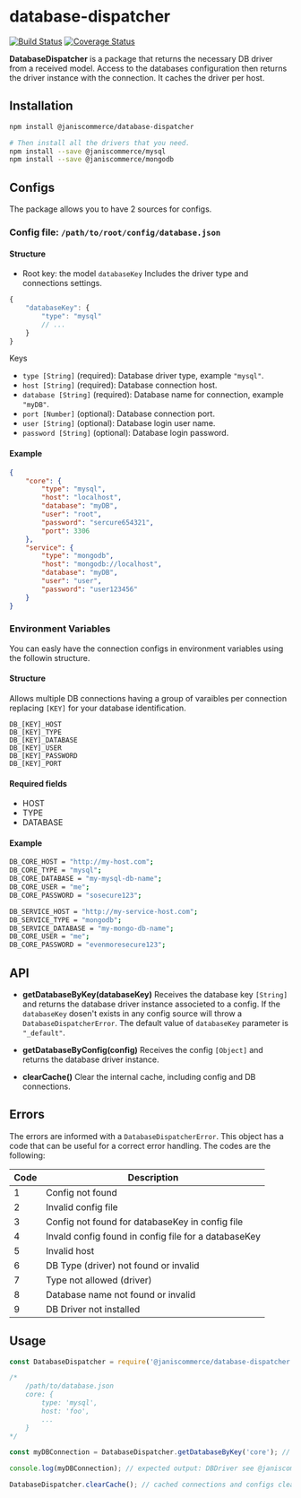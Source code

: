 # database-dispatcher

[![Build Status](https://travis-ci.org/janis-commerce/database-dispatcher.svg?branch=master)](https://travis-ci.org/janis-commerce/database-dispatcher)
[![Coverage Status](https://coveralls.io/repos/github/janis-commerce/database-dispatcher/badge.svg?branch=master)](https://coveralls.io/github/janis-commerce/database-dispatcher?branch=master)

**DatabaseDispatcher** is a package that returns the necessary DB driver from a received model.
Access to the databases configuration then returns the driver instance with the connection.
It caches the driver per host.

## Installation

```sh
npm install @janiscommerce/database-dispatcher

# Then install all the drivers that you need.
npm install --save @janiscommerce/mysql
npm install --save @janiscommerce/mongodb
```

## Configs

The package allows you to have 2 sources for configs.

### Config file: `/path/to/root/config/database.json`

#### Structure

- Root key: the model `databaseKey`
Includes the driver type and connections settings.

```js
{
    "databaseKey": {
        "type": "mysql"
        // ...
    }
}
```

Keys

- `type [String]` (required): Database driver type, example `"mysql"`.
- `host [String]` (required): Database connection host.
- `database [String]` (required): Database name for connection, example `"myDB"`.
- `port [Number]` (optional): Database connection port.
- `user [String]` (optional): Database login user name.
- `password [String]` (optional): Database login password.

#### Example

```json
{
    "core": {
        "type": "mysql",
        "host": "localhost",
        "database": "myDB",
        "user": "root",
        "password": "sercure654321",
        "port": 3306
    },
    "service": {
        "type": "mongodb",
        "host": "mongodb://localhost",
        "database": "myDB",
        "user": "user",
        "password": "user123456"
    }
}
```

### Environment Variables
You can easly have the connection configs in environment variables using the followin structure.

#### Structure
Allows multiple DB connections having a group of varaibles per connection replacing `[KEY]` for your database identification.

```
DB_[KEY]_HOST
DB_[KEY]_TYPE
DB_[KEY]_DATABASE
DB_[KEY]_USER
DB_[KEY]_PASSWORD
DB_[KEY]_PORT
```

#### Required fields
* HOST
* TYPE
* DATABASE

#### Example
```bash
DB_CORE_HOST = "http://my-host.com";
DB_CORE_TYPE = "mysql";
DB_CORE_DATABASE = "my-mysql-db-name";
DB_CORE_USER = "me";
DB_CORE_PASSWORD = "sosecure123";

DB_SERVICE_HOST = "http://my-service-host.com";
DB_SERVICE_TYPE = "mongodb";
DB_SERVICE_DATABASE = "my-mongo-db-name";
DB_CORE_USER = "me";
DB_CORE_PASSWORD = "evenmoresecure123";
```

## API

* **getDatabaseByKey(databaseKey)**
Receives the database key `[String]` and returns the database driver instance associeted to a config.
If the `databaseKey` dosen't exists in any config source will throw a `DatabaseDispatcherError`.
The default value of `databaseKey` parameter is `"_default"`.

* **getDatabaseByConfig(config)**
Receives the config `[Object]` and returns the database driver instance.

* **clearCache()**
Clear the internal cache, including config and DB connections.

## Errors

The errors are informed with a `DatabaseDispatcherError`.
This object has a code that can be useful for a correct error handling.
The codes are the following:

| Code | Description                                          |
|------|------------------------------------------------------|
| 1    | Config not found                                     |
| 2    | Invalid config file                                  |
| 3    | Config not found for databaseKey in config file      |
| 4    | Invald config found in config file for a databaseKey |
| 5    | Invalid host                                         |
| 6    | DB Type (driver) not found or invalid                |
| 7    | Type not allowed (driver)                            |
| 8    | Database name not found or invalid                   |
| 9    | DB Driver not installed                              |

## Usage

```js
const DatabaseDispatcher = require('@janiscommerce/database-dispatcher');

/*
	/path/to/database.json
    core: {
        type: 'mysql',
        host: 'foo',
        ...
    }
*/

const myDBConnection = DatabaseDispatcher.getDatabaseByKey('core'); // A new DBDriver instance is returned.

console.log(myDBConnection); // expected output: DBDriver see @janiscommerce/mysql and @janiscommerce/mongodb

DatabaseDispatcher.clearCache(); // cached connections and configs cleared.
```
